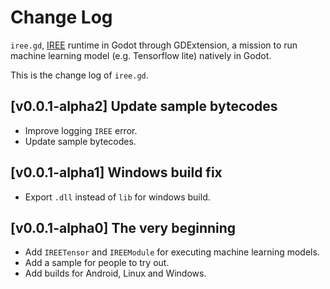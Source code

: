 # Change Log

`iree.gd`, [IREE](https://github.com/openxla/iree) runtime in Godot through GDExtension, a mission to run machine learning model (e.g. Tensorflow lite) natively in Godot.

This is the change log of `iree.gd`.

## [v0.0.1-alpha2] Update sample bytecodes

- Improve logging `IREE` error.
- Update sample bytecodes.

## [v0.0.1-alpha1] Windows build fix

- Export `.dll` instead of `lib` for windows build.

## [v0.0.1-alpha0] The very beginning

- Add `IREETensor` and `IREEModule` for executing machine learning models.
- Add a sample for people to try out.
- Add builds for Android, Linux and Windows.
